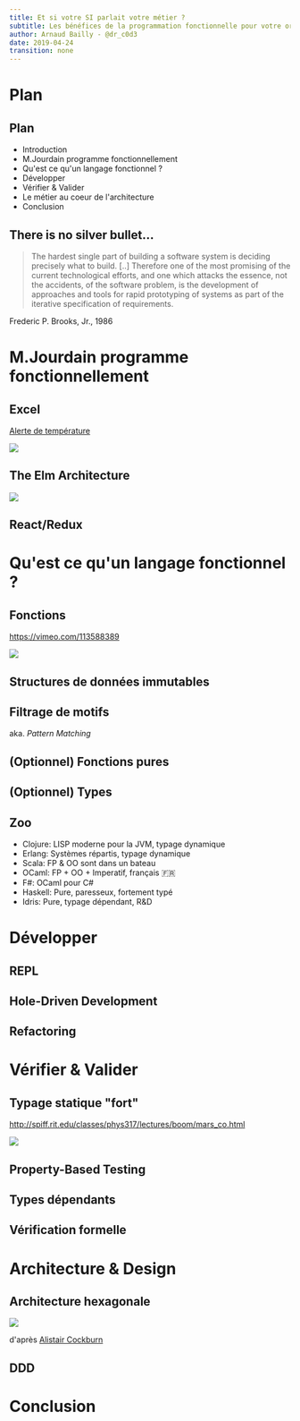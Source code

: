 ```yaml
---
title: Et si votre SI parlait votre métier ?
subtitle: Les bénéfices de la programmation fonctionnelle pour votre organisation
author: Arnaud Bailly - @dr_c0d3
date: 2019-04-24
transition: none
---
```


# Plan #

## Plan #

* Introduction
* M.Jourdain programme fonctionnellement
* Qu'est ce qu'un langage fonctionnel ?
* Développer
* Vérifier & Valider
* Le métier au coeur de l'architecture
* Conclusion

## There is no silver bullet...

> The hardest single part of building a software system is deciding precisely what to build. [..]
> Therefore one of the most promising of the current technological efforts, and one which attacks the essence, not the accidents, of the software problem, is the development of approaches and tools for rapid prototyping of systems as part of the iterative specification of requirements.

Frederic P. Brooks, Jr., 1986

# M.Jourdain programme fonctionnellement

## Excel

[Alerte de température](https://docs.google.com/spreadsheets/d/1bYNfa_ZNuJfRi4UWLVmXqwVTRL-lXfq5ACaJzXQCjZA/edit#gid=1186998741)

![](images/fp-excel-example.png)

## The Elm Architecture

![](images/the-elm-architecture.png)

## React/Redux

# Qu'est ce qu'un langage fonctionnel ?

## Fonctions

https://vimeo.com/113588389

![](images/function-universal-patterns.png)

## Structures de données immutables

## Filtrage de motifs

aka. _Pattern Matching_

## (Optionnel) Fonctions pures

## (Optionnel) Types

## Zoo

* Clojure: LISP moderne pour la JVM, typage dynamique
* Erlang: Systèmes répartis, typage dynamique
* Scala: FP & OO sont dans un bateau
* OCaml: FP + OO + Imperatif, français 🇫🇷
* F#: OCaml pour C#
* Haskell: Pure, paresseux, fortement typé
* Idris: Pure, typage dépendant, R&D

# Développer

## REPL

## Hole-Driven Development

## Refactoring

# Vérifier & Valider

## Typage statique "fort"

http://spiff.rit.edu/classes/phys317/lectures/boom/mars_co.html

![](images/mars-climate-orbiter.jpg)

## Property-Based Testing

## Types dépendants

## Vérification formelle

# Architecture & Design

## Architecture hexagonale

![](images/ports-and-adapters.gif)

d'après [Alistair Cockburn](http://alistair.cockburn.us/index.php/Hexagonal_architecture)

## DDD

# Conclusion
